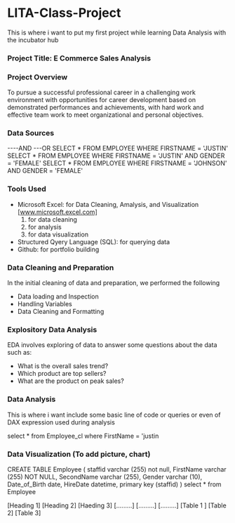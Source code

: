 # LITA-Class-Project
This is where i want to put my first project while learning Data Analysis with the incubator hub

### Project Title: E Commerce Sales Analysis

### Project Overview
To pursue a successful professional career in a challenging work environment with opportunities for career development based on demonstrated performances and achievements, with hard work and effective team work to meet organizational and personal objectives. 


### Data Sources
----AND ---OR SELECT * FROM EMPLOYEE WHERE FIRSTNAME = 'JUSTIN' SELECT * FROM EMPLOYEE WHERE FIRSTNAME = 'JUSTIN' AND GENDER = 'FEMALE'
SELECT * FROM EMPLOYEE WHERE FIRSTNAME = 'JOHNSON' AND GENDER = 'FEMALE'

### Tools Used
- Microsoft Excel: for Data Cleaning, Amalysis, and Visualization [www.microsoft.excel.com]
    1. for data cleaning
    2. for analysis
    3. for data visualization
- Structured Qyery Language (SQL): for querying data
- Github: for portfolio building

### Data Cleaning and Preparation
In the initial cleaning of data and preparation, we performed the following
- Data loading and Inspection
- Handling Variables
- Data Cleaning and Formatting


### Explository Data Analysis
EDA involves exploring of data to answer some questions about the data such as:
- What is the overall sales trend?
- Which product are top sellers?
- What are the product on peak sales?

### Data Analysis
This is where i want include some basic line of code or queries or even of DAX expression used during analysis


select * from Employee_cl
where FirstName = 'justin


### Data Visualization (To add picture, chart)

CREATE TABLE Employee (
 staffid varchar (255) not null,
 FirstName varchar (255) NOT NULL,
 SecondName varchar (255),
 Gender varchar (10),
 Date_of_Birth date,
 HireDate datetime,
 primary key (staffid)
 )
 select * from Employee

[Heading 1] [Heading 2] [Haeding 3]
[.........] [.........] [.........]
[Table 1 ]  [Table 2]   [Table 3]
